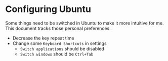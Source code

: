 # Configuring Ubuntu

Some things need to be switched in Ubuntu to make it more intuitive for me.
This document tracks those personal preferences.

* Decrease the key repeat time
* Change some `Keyboard Shortcuts` in settings
  * `Switch applications` should be disabled
  * `Switch windows` should be `Ctrl+Tab`
